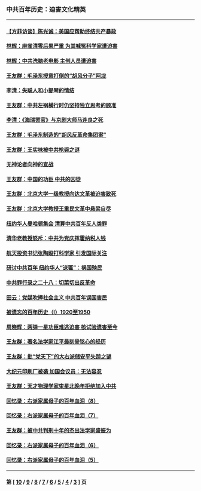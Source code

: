 ### 中共百年历史：迫害文化精英
---
#### [【方菲访谈】陈光诚：美国应帮助终结共产暴政](../../pages/nf1176111/n13759521.md?07290430) 
#### [林辉：麻雀清零后果严重 为其喊冤科学家遭迫害](../../pages/nf1176111/n13746900.md?07290430) 
#### [林辉：中共洗脑老电影 主创人员遭迫害](../../pages/nf1176111/n13699437.md?07290430) 
#### [王友群：毛泽东授意打倒的“胡风分子”阿垅](../../pages/nf1176111/n13592541.md?07290430) 
#### [李清：失聪人和小提琴的情结](../../pages/nf1176111/n13459280.md?07290430) 
#### [王友群：中共左祸横行时仍坚持独立思考的顾准](../../pages/nf1176111/n13444722.md?07290430) 
#### [李清：《海瑞罢官》与京剧大师马连良之死](../../pages/nf1176111/n13412316.md?07290430) 
#### [王友群：毛泽东制造的“胡风反革命集团案”](../../pages/nf1176111/n13324909.md?07290430) 
#### [王友群：王实味被中共枪毙之谜](../../pages/nf1176111/n13307502.md?07290430) 
#### [无神论者向神的宣战](../../pages/nf1176111/n13281535.md?07290430) 
#### [王友群：中国的功臣 中共的囚徒](../../pages/nf1176111/n13291790.md?07290430) 
#### [王友群：北京大学一级教授向达文革被迫害致死](../../pages/nf1176111/n13150966.md?07290430) 
#### [王友群：北京大学教授王重民文革中悬梁自尽](../../pages/nf1176111/n13084645.md?07290430) 
#### [纽约华人曼哈顿集会 清算中共百年反人类罪](../../pages/nf1176111/n13084157.md?07290430) 
#### [清华老教授怒斥：中共为党庆挥霍纳税人钱](../../pages/nf1176111/n13071430.md?07290430) 
#### [航天投资书记张陶殴打科学家 引发国际关注](../../pages/nf1176111/n13069132.md?07290430) 
#### [研讨中共百年 纽约华人“送匾”：祸国殃民](../../pages/nf1176111/n13057367.md?07290430) 
#### [中共罪行录之二十八：切菜切出反革命](../../pages/nf1176111/n13030600.md?07290430) 
#### [田云：党媒吹捧社会主义 中共百年误国害民](../../pages/nf1176111/n13006682.md?07290430) 
#### [被遗忘的百年历史（I）1920至1950](../../pages/nf1176111/n12986411.md?07290430) 
#### [周晓辉：两弹一星功臣难逃迫害 核试验遗害至今](../../pages/nf1176111/n12974997.md?07290430) 
#### [王友群：著名法学家江平最刻骨铭心的经历](../../pages/nf1176111/n12970787.md?07290430) 
#### [王友群：批“党天下”的大右派储安平失踪之谜](../../pages/nf1176111/n12954229.md?07290430) 
#### [大纪元印刷厂被袭 加国会议员：无法容忍](../../pages/nf1176111/n12883028.md?07290430) 
#### [王友群：天才物理学家束星北晚年拒绝加入中共](../../pages/nf1176111/n12792913.md?07290430) 
#### [回忆录：右派家属母子的百年血泪（8）](../../pages/nf1176111/n12706196.md?07290430) 
#### [回忆录：右派家属母子的百年血泪（7）](../../pages/nf1176111/n12706191.md?07290430) 
#### [王友群：被中共判刑十年的杰出法学家盛振为](../../pages/nf1176111/n12706141.md?07290430) 
#### [回忆录：右派家属母子的百年血泪（6）](../../pages/nf1176111/n12698863.md?07290430) 
#### [回忆录：右派家属母子的百年血泪（5）](../../pages/nf1176111/n12692515.md?07290430) 

---
#### 第 [ [10](./10.md?07290430) / [9](./9.md?07290430) / [8](./8.md?07290430) / [7](./7.md?07290430) / [6](./6.md?07290430) / [5](./5.md?07290430) / [4](./4.md?07290430) / [3](./3.md?07290430) ] 页
